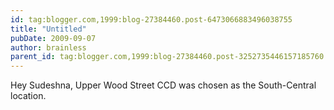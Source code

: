 ```yaml
---
id: tag:blogger.com,1999:blog-27384460.post-6473066883496038755
title: "Untitled"
pubDate: 2009-09-07
author: brainless
parent_id: tag:blogger.com,1999:blog-27384460.post-3252735446157185760
---
```


Hey Sudeshna,
Upper Wood Street CCD was chosen as the South-Central location.